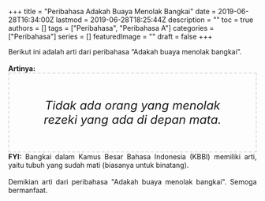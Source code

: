 +++
title = "Peribahasa Adakah Buaya Menolak Bangkai"
date = 2019-06-28T16:34:00Z
lastmod = 2019-06-28T18:25:44Z
description = ""
toc = true
authors = []
tags = ["Peribahasa", "Peribahasa A"]
categories = ["Peribahasa"]
series = []
featuredImage = ""
draft = false
+++

<div dir="ltr" style="text-align: left;" trbidi="on"><div style="text-align: justify;">Berikut ini adalah arti dari peribahasa “Adakah buaya menolak bangkai”.</div><br /><div style="text-align: justify;"><b>Artinya:</b></div><div style="border: 2px dashed #ddd; font-size: 24px; height: auto; margin: 0 auto; padding: 50px; text-align: center; width: auto;"><i>Tidak ada orang yang menolak rezeki yang ada di depan mata.</i></div><div style="text-align: justify;"><b>FYI:</b> Bangkai dalam Kamus Besar Bahasa Indonesia (KBBI) memiliki arti, yaitu tubuh yang sudah mati (biasanya untuk binatang).<br /><br /></div><div style="text-align: justify;">Demikian arti dari peribahasa "Adakah buaya menolak bangkai". Semoga bermanfaat.</div></div>
